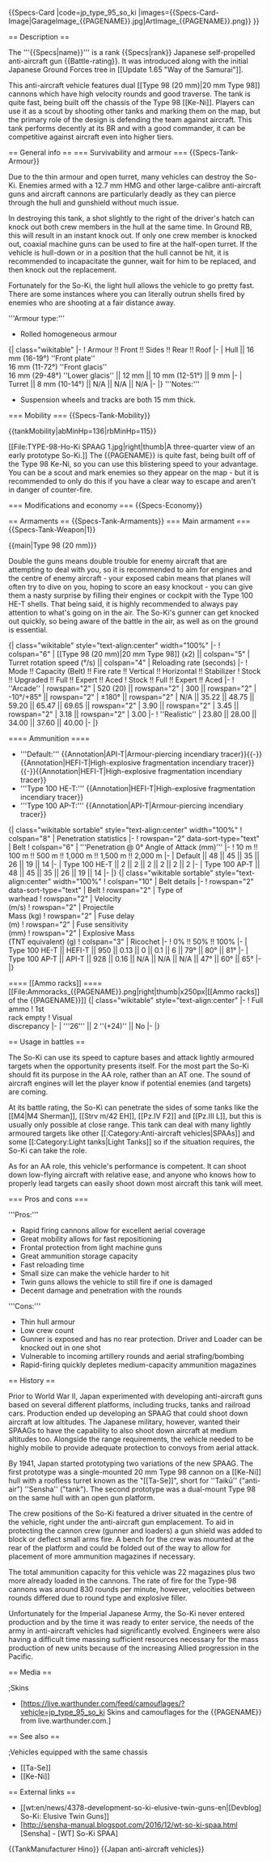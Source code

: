{{Specs-Card
|code=jp_type_95_so_ki
|images={{Specs-Card-Image|GarageImage_{{PAGENAME}}.jpg|ArtImage\_{{PAGENAME}}.png}}
}}

== Description ==

<!-- ''In the description, the first part should be about the history of the creation and combat usage of the vehicle, as well as its key features. In the second part, tell the reader about the ground vehicle in the game. Insert a screenshot of the vehicle, so that if the novice player does not remember the vehicle by name, he will immediately understand what kind of vehicle the article is talking about.'' -->

The '''{{Specs|name}}''' is a rank {{Specs|rank}} Japanese self-propelled anti-aircraft gun {{Battle-rating}}. It was introduced along with the initial Japanese Ground Forces tree in [[Update 1.65 "Way of the Samurai"]].

This anti-aircraft vehicle features dual [[Type 98 (20 mm)|20 mm Type 98]] cannons which have high velocity rounds and good traverse. The tank is quite fast, being built off the chassis of the Type 98 [[Ke-Ni]]. Players can use it as a scout by shooting other tanks and marking them on the map, but the primary role of the design is defending the team against aircraft. This tank performs decently at its BR and with a good commander, it can be competitive against aircraft even into higher tiers.

== General info ==
=== Survivability and armour ===
{{Specs-Tank-Armour}}

<!-- ''Describe armour protection. Note the most well protected and key weak areas. Appreciate the layout of modules as well as the number and location of crew members. Is the level of armour protection sufficient, is the placement of modules helpful for survival in combat? If necessary use a visual template to indicate the most secure and weak zones of the armour.'' -->

Due to the thin armour and open turret, many vehicles can destroy the So-Ki. Enemies armed with a 12.7 mm HMG and other large-calibre anti-aircraft guns and aircraft cannons are particularly deadly as they can pierce through the hull and gunshield without much issue.

In destroying this tank, a shot slightly to the right of the driver's hatch can knock out both crew members in the hull at the same time. In Ground RB, this will result in an instant knock out. If only one crew member is knocked out, coaxial machine guns can be used to fire at the half-open turret. If the vehicle is hull-down or in a position that the hull cannot be hit, it is recommended to incapacitate the gunner, wait for him to be replaced, and then knock out the replacement.

Fortunately for the So-Ki, the light hull allows the vehicle to go pretty fast. There are some instances where you can literally outrun shells fired by enemies who are shooting at a fair distance away.

'''Armour type:'''

- Rolled homogeneous armour

{| class="wikitable"
|-
! Armour !! Front !! Sides !! Rear !! Roof
|-
| Hull || 16 mm (16-19°) ''Front plate'' <br> 16 mm (11-72°) ''Front glacis'' <br> 16 mm (29-48°) ''Lower glacis'' || 12 mm || 10 mm (12-51°) || 9 mm
|-
| Turret || 8 mm (10-14°) || N/A || N/A || N/A
|-
|}
'''Notes:'''

- Suspension wheels and tracks are both 15 mm thick.

=== Mobility ===
{{Specs-Tank-Mobility}}

<!-- ''Write about the mobility of the ground vehicle. Estimate the specific power and manoeuvrability, as well as the maximum speed forwards and backwards.'' -->

{{tankMobility|abMinHp=136|rbMinHp=115}}

[[File:TYPE-98-Ho-Ki SPAAG 1.jpg|right|thumb|A three-quarter view of an early prototype So-Ki.]]
The {{PAGENAME}} is quite fast, being built off of the Type 98 Ke-Ni, so you can use this blistering speed to your advantage. You can be a scout and mark enemies so they appear on the map - but it is recommended to only do this if you have a clear way to escape and aren't in danger of counter-fire.

=== Modifications and economy ===
{{Specs-Economy}}

== Armaments ==
{{Specs-Tank-Armaments}}
=== Main armament ===
{{Specs-Tank-Weapon|1}}

<!-- ''Give the reader information about the characteristics of the main gun. Assess its effectiveness in a battle based on the reloading speed, ballistics and the power of shells. Do not forget about the flexibility of the fire, that is how quickly the cannon can be aimed at the target, open fire on it and aim at another enemy. Add a link to the main article on the gun: <code><nowiki>{{main|Name of the weapon}}</nowiki></code>. Describe in general terms the ammunition available for the main gun. Give advice on how to use them and how to fill the ammunition storage.'' -->

{{main|Type 98 (20 mm)}}

Double the guns means double trouble for enemy aircraft that are attempting to deal with you, so it is recommended to aim for engines and the centre of enemy aircraft - your exposed cabin means that planes will often try to dive on you, hoping to score an easy knockout - you can give them a nasty surprise by filling their engines or cockpit with the Type 100 HE-T shells. That being said, it is highly recommended to always pay attention to what's going on in the air. The So-Ki's gunner can get knocked out quickly, so being aware of the battle in the air, as well as on the ground is essential.

{| class="wikitable" style="text-align:center" width="100%"
|-
! colspan="6" | [[Type 98 (20 mm)|20 mm Type 98]] (x2) || colspan="5" | Turret rotation speed (°/s) || colspan="4" | Reloading rate (seconds)
|-
! Mode !! Capacity (Belt) !! Fire rate !! Vertical !! Horizontal !! Stabilizer
! Stock !! Upgraded !! Full !! Expert !! Aced
! Stock !! Full !! Expert !! Aced
|-
! ''Arcade''
| rowspan="2" | 520 (20) || rowspan="2" | 300 || rowspan="2" | -10°/+85° || rowspan="2" | ±180° || rowspan="2" | N/A || 35.22 || 48.75 || 59.20 || 65.47 || 69.65 || rowspan="2" | 3.90 || rowspan="2" | 3.45 || rowspan="2" | 3.18 || rowspan="2" | 3.00
|-
! ''Realistic''
| 23.80 || 28.00 || 34.00 || 37.60 || 40.00
|-
|}

==== Ammunition ====

- '''Default:''' {{Annotation|API-T|Armour-piercing incendiary tracer}}{{-}}{{Annotation|HEFI-T|High-explosive fragmentation incendiary tracer}}{{-}}{{Annotation|HEFI-T|High-explosive fragmentation incendiary tracer}}
- '''Type 100 HE-T:''' {{Annotation|HEFI-T|High-explosive fragmentation incendiary tracer}}
- '''Type 100 AP-T:''' {{Annotation|API-T|Armour-piercing incendiary tracer}}

{| class="wikitable sortable" style="text-align:center" width="100%"
! colspan="8" | Penetration statistics
|-
! rowspan="2" data-sort-type="text" | Belt
! colspan="6" | '''Penetration @ 0° Angle of Attack (mm)'''
|-
! 10 m !! 100 m !! 500 m !! 1,000 m !! 1,500 m !! 2,000 m
|-
| Default || 48 || 45 || 35 || 26 || 19 || 14
|-
| Type 100 HE-T || 2 || 2 || 2 || 2 || 2 || 2
|-
| Type 100 AP-T || 48 || 45 || 35 || 26 || 19 || 14
|-
|}
{| class="wikitable sortable" style="text-align:center" width="100%"
! colspan="10" | Belt details
|-
! rowspan="2" data-sort-type="text" | Belt
! rowspan="2" | Type of<br>warhead
! rowspan="2" | Velocity<br>(m/s)
! rowspan="2" | Projectile<br>Mass (kg)
! rowspan="2" | Fuse delay<br>(m)
! rowspan="2" | Fuse sensitivity<br>(mm)
! rowspan="2" | Explosive Mass<br>(TNT equivalent) (g)
! colspan="3" | Ricochet
|-
! 0% !! 50% !! 100%
|-
| Type 100 HE-T || HEFI-T || 950 || 0.13 || 0 || 0.1 || 6 || 79° || 80° || 81°
|-
| Type 100 AP-T || API-T || 928 || 0.16 || N/A || N/A || N/A || 47° || 60° || 65°
|-
|}

==== [[Ammo racks]] ====
[[File:Ammoracks_{{PAGENAME}}.png|right|thumb|x250px|[[Ammo racks]] of the {{PAGENAME}}]]
{| class="wikitable" style="text-align:center"
|-
! Full<br>ammo
! 1st<br>rack empty
! Visual<br>discrepancy
|-
| '''26''' || 2&nbsp;''(+24)'' || No
|-
|}

== Usage in battles ==

<!-- ''Describe the tactics of playing in the vehicle, the features of using vehicles in the team and advice on tactics. Refrain from creating a "guide" - do not impose a single point of view but instead give the reader food for thought. Describe the most dangerous enemies and give recommendations on fighting them. If necessary, note the specifics of the game in different modes (AB, RB, SB).'' -->

The So-Ki can use its speed to capture bases and attack lightly armoured targets when the opportunity presents itself. For the most part the So-Ki should fit its purpose in the AA role, rather than an AT one. The sound of aircraft engines will let the player know if potential enemies (and targets) are coming.

At its battle rating, the So-Ki can penetrate the sides of some tanks like the [[M4|M4 Sherman]], [[Strv m/42 EH]], [[Pz.IV F2]] and [[Pz.III L]], but this is usually only possible at close range. This tank can deal with many lightly armoured targets like other [[:Category:Anti-aircraft vehicles|SPAAs]] and some [[:Category:Light tanks|Light Tanks]] so if the situation requires, the So-Ki can take the role.

As for an AA role, this vehicle's performance is competent. It can shoot down low-flying aircraft with relative ease, and anyone who knows how to properly lead targets can easily shoot down most aircraft this tank will meet.

=== Pros and cons ===

<!-- ''Summarise and briefly evaluate the vehicle in terms of its characteristics and combat effectiveness. Mark its pros and cons in a bulleted list. Try not to use more than 6 points for each of the characteristics. Avoid using categorical definitions such as "bad", "good" and the like - use substitutions with softer forms such as "inadequate" and "effective".'' -->

'''Pros:'''

- Rapid firing cannons allow for excellent aerial coverage
- Great mobility allows for fast repositioning
- Frontal protection from light machine guns
- Great ammunition storage capacity
- Fast reloading time
- Small size can make the vehicle harder to hit
- Twin guns allows the vehicle to still fire if one is damaged
- Decent damage and penetration with the rounds

'''Cons:'''

- Thin hull armour
- Low crew count
- Gunner is exposed and has no rear protection. Driver and Loader can be knocked out in one shot
- Vulnerable to incoming artillery rounds and aerial strafing/bombing
- Rapid-firing quickly depletes medium-capacity ammunition magazines

== History ==

<!-- ''Describe the history of the creation and combat usage of the vehicle in more detail than in the introduction. If the historical reference turns out to be too long, take it to a separate article, taking a link to the article about the vehicle and adding a block "/History" (example: <nowiki>https://wiki.warthunder.com/(Vehicle-name)/History</nowiki>) and add a link to it here using the <code>main</code> template. Be sure to reference text and sources by using <code><nowiki><ref></ref></nowiki></code>, as well as adding them at the end of the article with <code><nowiki><references /></nowiki></code>. This section may also include the vehicle's dev blog entry (if applicable) and the in-game encyclopedia description (under <code><nowiki>=== In-game description ===</nowiki></code>, also if applicable).'' -->

Prior to World War II, Japan experimented with developing anti-aircraft guns based on several different platforms, including trucks, tanks and railroad cars. Production ended up developing an SPAAG that could shoot down aircraft at low altitudes. The Japanese military, however, wanted their SPAAGs to have the capability to also shoot down aircraft at medium altitudes too. Alongside the range requirements, the vehicle needed to be highly mobile to provide adequate protection to convoys from aerial attack.

By 1941, Japan started prototyping two variations of the new SPAAG. The first prototype was a single-mounted 20 mm Type 98 cannon on a [[Ke-Ni]] hull with a roofless turret known as the "[[Ta-Se]]", short for ''Taikū'' ("anti-air") ''Sensha'' ("tank"). The second prototype was a dual-mount Type 98 on the same hull with an open gun platform.

The crew positions of the So-Ki featured a driver situated in the centre of the vehicle, right under the anti-aircraft gun emplacement. To aid in protecting the cannon crew (gunner and loaders) a gun shield was added to block or deflect small arms fire. A bench for the crew was mounted at the rear of the platform and could be folded out of the way to allow for placement of more ammunition magazines if necessary.

The total ammunition capacity for this vehicle was 22 magazines plus two more already loaded in the cannons. The rate of fire for the Type-98 cannons was around 830 rounds per minute, however, velocities between rounds differed due to round type and explosive filler.

Unfortunately for the Imperial Japanese Army, the So-Ki never entered production and by the time it was ready to enter service, the needs of the army in anti-aircraft vehicles had significantly evolved. Engineers were also having a difficult time massing sufficient resources necessary for the mass production of new units because of the increasing Allied progression in the Pacific.

== Media ==

<!-- ''Excellent additions to the article would be video guides, screenshots from the game, and photos.'' -->

;Skins

- [https://live.warthunder.com/feed/camouflages/?vehicle=jp_type_95_so_ki Skins and camouflages for the {{PAGENAME}} from live.warthunder.com.]

== See also ==

<!--''Links to the articles on the War Thunder Wiki that you think will be useful for the reader, for example:''
* ''reference to the series of the vehicles;''
* ''links to approximate analogues of other nations and research trees.''-->

;Vehicles equipped with the same chassis

- [[Ta-Se]]
- [[Ke-Ni]]

== External links ==

<!-- ''Paste links to sources and external resources, such as:''
* ''topic on the official game forum;''
* ''other literature.'' -->

- [[wt:en/news/4378-development-so-ki-elusive-twin-guns-en|[Devblog] So-Ki: Elusive Twin Guns]]
- [http://sensha-manual.blogspot.com/2016/12/wt-so-ki-spaa.html <nowiki>[Sensha] - [WT]</nowiki> So-Ki SPAA]

{{TankManufacturer Hino}}
{{Japan anti-aircraft vehicles}}
